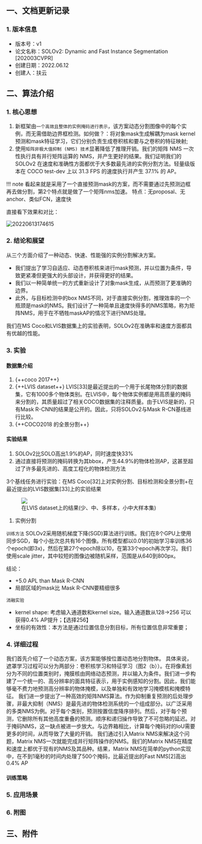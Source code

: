 ## 一、文档更新记录
### 1. 版本信息
- 版本号：v1
- 论文名称：SOLOv2: Dynamic and Fast Instance Segmentation [202003CVPR]
- 创建日期：2022.06.12
- 创建人：扶云
## 二、算法介绍
### 1. 核心思想

1. 新框架由`一个高效且整体的实例掩码进行表示`，该方案动态分割图像中的每个实例，而无需借助边界框检测。如何做？：将对象mask生成解耦为mask kernel预测和mask特征学习，它们分别负责生成卷积核和要与之卷积的特征映射;
2. 使用`矩阵非极大值抑制 (NMS) 技术`显著降低了推理开销。我们的矩阵 NMS 一次性执行具有并行矩阵运算的 NMS，并产生更好的结果。我们证明我们的 SOLOv2 在速度和准确性方面都优于大多数最先进的实例分割方法。轻量级版本在 COCO test-dev 上以 31.3 FPS 的速度执行并产生 37.1% 的 AP。



!!! note
    看起来就是采用了一个直接预测mask的方案，而不需要通过先预测边框再去做分割，第2个特点就是做了一个矩阵nms加速。
    特点：无proposal、无anchor、类似FCN，速度快

直接看下效果和对比：

![20220613174615](https://lcv1-1256975222.cos.ap-shanghai.myqcloud.com/20220613174615.png)


### 2. 结论和展望
从三个方面介绍了一种动态、快速、性能强的实例分割解决方案。

- 我们提出了学习自适应、动态卷积核来进行mask预测，并以位置为条件，导致更紧凑但更强大的头部设计，并获得更好的结果。
- 我们以一种简单统一的方式重新设计了对象mask生成，从而预测了更准确的边界。
- 此外，与目标检测中的box NMS不同，对于直接实例分割，推理效率的一个瓶颈是mask的NMS。我们设计了一种简单且速度快得多的NMS策略，称为矩阵NMS，用于在不牺牲maskAP的情况下进行NMS处理。

我们在MS Coco和LVIS数据集上的实验表明，SOLOv2在准确率和速度方面都具有优越的性能。

### 3. 实验
#### 数据集介绍

1. {++coco 2017++}
2. {++LVIS dataset++}
    LVIS[33]是最近提出的一个用于长尾物体分割的数据集，它有1000多个物体类别。在LVIS中，每个物体实例都是用高质量的掩码来分割的，其质量超过了相关COCO数据集的注释质量。由于LVIS是新的，只有Mask R-CNN的结果是公开的。因此，只将SOLOv2与Mask R-CN基线进行比较。
3. {++COCO2018 的全景分割++}


#### 实验结果
1. SOLOv2比SOLO高出1.9%的AP，同时速度快33%
2. 通过直接将预测的掩码转换为其bbox，产生44.9%的物体检测AP，这甚至超过了许多最先进的、高度工程化的物体检测方法

3个基线任务进行实验：在MS Coco[32]上对实例分割、目标检测和全景分割+在最近提出的LVIS数据集[33]上的实验结果


<figure>
  <img src="https://lcv1-1256975222.cos.ap-shanghai.myqcloud.com/20220613210029.png"  />
  <figcaption>在LVIS dataset上的结果(少、中、多样本，小中大样本集)</figcaption>
</figure>


1. 实例分割

`训练方法`
SOLOv2采用随机梯度下降(SGD)算法进行训练。我们在8个GPU上使用同步SGD，每个小批次总共有16个图像。所有模型都以0.01的初始学习率训练36个epoch(即3x)，然后在第27个epoch除以10，在第33个epoch再次学习。我们使用scale jitter，其中较短的图像边被随机采样，范围是从640到800px。

结论：
- +5.0 APL than Mask R-CNN
- 局部区域的mask比 Mask R-CNN要精细很多

`消融实验`

- kernel shape: 考虑输入通道数和kernel size。输入通道数从128->256 可以获得0.4% AP提升；【选择256】
- 坐标的有效性：本方法是通过位置信息分割目标，所有位置信息非常重要；

### 4. 详细过程

我们首先介绍了一个动态方案，该方案能够按位置动态地分割物体。
具体来说，遮罩学习过程可以分为两部分：卷积核学习和特征学习（图2（b））。在将像素划分为不同的位置类别时，掩膜核由网络动态预测，并以输入为条件。我们进一步构建了一个统一的、高分辨率的面具特征表示，用于实例感知的分割。因此，我们能够毫不费力地预测高分辨率的物体掩模，以及单独和有效地学习掩模核和掩模特征。
我们进一步提出了一种高效的矩阵NMS算法。作为抑制重复预测的后处理步骤，非最大抑制（NMS）是最先进的物体检测系统的一个组成部分。以广泛采用的多类NMS为例。对于每个类别，预测按置信度降序排列。然后，对于每个预测，它删除所有其他高度重叠的预测。顺序和递归操作导致了不可忽略的延迟。对于掩码NMS，这一缺点被进一步放大。与边界箱相比，计算每个掩码对的IoU需要更多的时间，从而导致了大量的开销。
我们通过引入Matrix NMS来解决这个问题，Matrix NMS一次就能完成并行矩阵操作的NMS。我们的Matrix NMS在精度和速度上都优于现有的NMS及其品种。结果，Matrix NMS在简单的python实现中，在不到1毫秒的时间内处理了500个掩码，比最近提出的Fast NMS[2]高出0.4% AP

#### 训练策略
### 5. 应用场景
### 6. 附图
## 三、附件